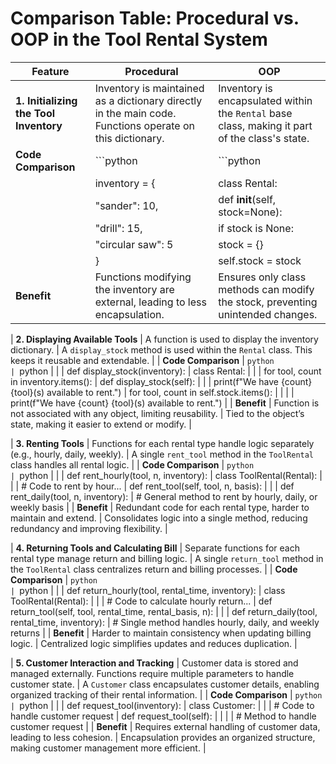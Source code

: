 # Comparison Table: Procedural vs. OOP in the Tool Rental System

| Feature                              | Procedural                                                                                                        | OOP                                                                                                           |
|--------------------------------------|-------------------------------------------------------------------------------------------------------------------|---------------------------------------------------------------------------------------------------------------|
| **1. Initializing the Tool Inventory** | Inventory is maintained as a dictionary directly in the main code. Functions operate on this dictionary.          | Inventory is encapsulated within the `Rental` base class, making it part of the class's state.               |
| **Code Comparison**                  | ```python                                                                                                         | ```python                                                                                                    |
|                                      | inventory = {                                                                                                    | class Rental:                                                                                                 |
|                                      |     "sander": 10,                                                                                                |     def __init__(self, stock=None):                                                                          |
|                                      |     "drill": 15,                                                                                                |         if stock is None:                                                                                    |
|                                      |     "circular saw": 5                                                                                           |             stock = {}                                                                                       |
|                                      | }                                                                                                               |         self.stock = stock                                                                                   |
| **Benefit**                          | Functions modifying the inventory are external, leading to less encapsulation.                                   | Ensures only class methods can modify the stock, preventing unintended changes.                              |

| **2. Displaying Available Tools**    | A function is used to display the inventory dictionary.                                                          | A `display_stock` method is used within the `Rental` class. This keeps it reusable and extendable.            |
| **Code Comparison**                  | ```python                                                                                                         | ```python                                                                                                    |
|                                      | def display_stock(inventory):                                                                                   | class Rental:                                                                                                |
|                                      |     for tool, count in inventory.items():                                                                       |     def display_stock(self):                                                                                 |
|                                      |         print(f"We have {count} {tool}(s) available to rent.")                                                  |         for tool, count in self.stock.items():                                                               |
|                                      |                                                                                                                 |             print(f"We have {count} {tool}(s) available to rent.")                                           |
| **Benefit**                          | Function is not associated with any object, limiting reusability.                                               | Tied to the object’s state, making it easier to extend or modify.                                            |

| **3. Renting Tools**                 | Functions for each rental type handle logic separately (e.g., hourly, daily, weekly).                            | A single `rent_tool` method in the `ToolRental` class handles all rental logic.                              |
| **Code Comparison**                  | ```python                                                                                                         | ```python                                                                                                    |
|                                      | def rent_hourly(tool, n, inventory):                                                                             | class ToolRental(Rental):                                                                                    |
|                                      |     # Code to rent by hour...                                                                                   |     def rent_tool(self, tool, n, basis):                                                                     |
|                                      | def rent_daily(tool, n, inventory):                                                                              |         # General method to rent by hourly, daily, or weekly basis                                           |
| **Benefit**                          | Redundant code for each rental type, harder to maintain and extend.                                              | Consolidates logic into a single method, reducing redundancy and improving flexibility.                      |

| **4. Returning Tools and Calculating Bill** | Separate functions for each rental type manage return and billing logic.                                         | A single `return_tool` method in the `ToolRental` class centralizes return and billing processes.             |
| **Code Comparison**                  | ```python                                                                                                         | ```python                                                                                                    |
|                                      | def return_hourly(tool, rental_time, inventory):                                                                 | class ToolRental(Rental):                                                                                    |
|                                      |     # Code to calculate hourly return...                                                                         |     def return_tool(self, tool, rental_time, rental_basis, n):                                               |
|                                      | def return_daily(tool, rental_time, inventory):                                                                  |         # Single method handles hourly, daily, and weekly returns                                            |
| **Benefit**                          | Harder to maintain consistency when updating billing logic.                                                      | Centralized logic simplifies updates and reduces duplication.                                                |

| **5. Customer Interaction and Tracking** | Customer data is stored and managed externally. Functions require multiple parameters to handle customer state.   | A `Customer` class encapsulates customer details, enabling organized tracking of their rental information.    |
| **Code Comparison**                  | ```python                                                                                                         | ```python                                                                                                    |
|                                      | def request_tool(inventory):                                                                                     | class Customer:                                                                                              |
|                                      |     # Code to handle customer request                                                                            |     def request_tool(self):                                                                                  |
|                                      |                                                                                                                 |         # Method to handle customer request                                                                  |
| **Benefit**                          | Requires external handling of customer data, leading to less cohesion.                                           | Encapsulation provides an organized structure, making customer management more efficient.                    |
